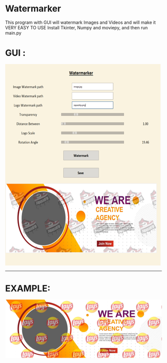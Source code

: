 # Watermarker
This program with GUI will watermark Images and Videos and will make it VERY EASY TO USE
Install Tkinter, Numpy and moviepy, and then run main.py
<h1>GUI :</h1>
<img src="watermarker.png", width=500, height=650>
<hr>
<h1>EXAMPLE:</h1>
<img src="output.jpg">

